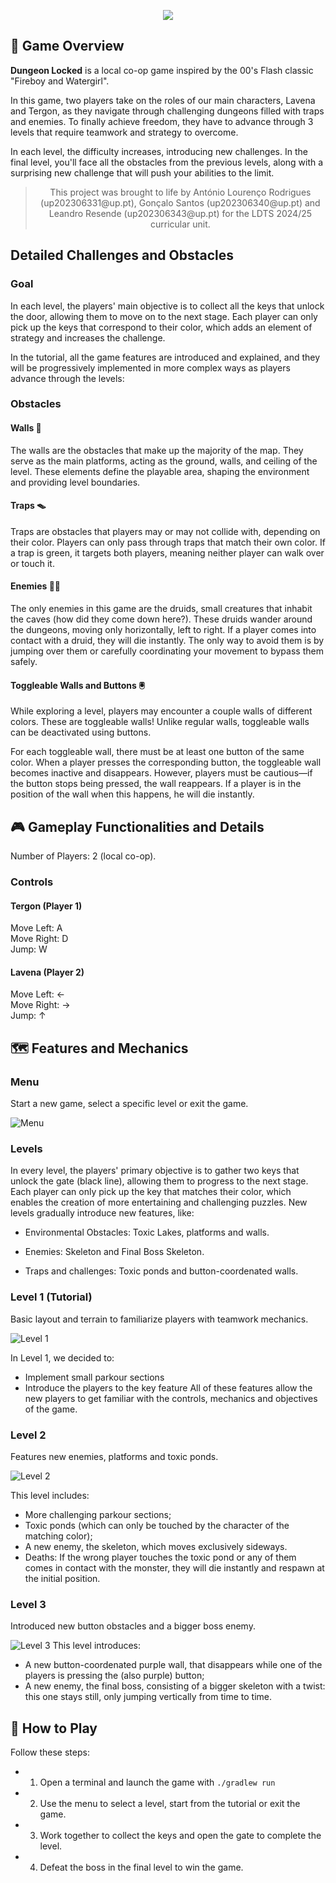<p align="center">
<img src="assets/finalDelivery/logo.png"/>
</p>

## 📖 Game Overview
__Dungeon Locked__ is a local co-op game inspired by the 00's Flash classic "Fireboy and Watergirl".  

In this game, two players take on the roles of our main characters, Lavena and Tergon, as they navigate through challenging dungeons filled with traps and enemies. To finally achieve freedom, they have to advance through 3 levels that require teamwork and strategy to overcome.  

In each level, the difficulty increases, introducing new challenges. In the final level, you'll face all the obstacles from the previous levels, along with a surprising new challenge that will push your abilities to the limit.

><p align="center">
>This project was brought to life by António Lourenço Rodrigues (up202306331@up.pt), Gonçalo Santos (up202306340@up.pt) and Leandro Resende (up202306343@up.pt) for the LDTS 2024/25 curricular unit.
></p>

## Detailed Challenges and Obstacles

### Goal
In each level, the players' main objective is to collect all the keys that unlock the door, allowing them to move on to the next stage. Each player can only pick up the keys that correspond to their color, which adds an element of strategy and increases the challenge.

In the tutorial, all the game features are introduced and explained, and they will be progressively implemented in more complex ways as players advance through the levels:

### Obstacles

#### Walls 🧱
The walls are the obstacles that make up the majority of the map. They serve as the main platforms, acting as the ground, walls, and ceiling of the level. These elements define the playable area, shaping the environment and providing level boundaries.

#### Traps 🪤
Traps are obstacles that players may or may not collide with, depending on their color. Players can only pass through traps that match their own color. If a trap is green, it targets both players, meaning neither player can walk over or touch it.

#### Enemies 🧙‍♂️
The only enemies in this game are the druids, small creatures that inhabit the caves (how did they come down here?). These druids wander around the dungeons, moving only horizontally, left to right. If a player comes into contact with a druid, they will die instantly. The only way to avoid them is by jumping over them or carefully coordinating your movement to bypass them safely.

#### Toggleable Walls and Buttons 🖲️
While exploring a level, players may encounter a couple walls of different colors. These are toggleable walls! Unlike regular walls, toggleable walls can be deactivated using buttons.

For each toggleable wall, there must be at least one button of the same color. When a player presses the corresponding button, the toggleable wall becomes inactive and disappears. However, players must be cautious—if the button stops being pressed, the wall reappears. If a player is in the position of the wall when this happens, he will die instantly.

## 🎮 Gameplay Functionalities and Details

Number of Players: 2 (local co-op).

### Controls

####  __Tergon__ (Player 1)
Move Left: A  
Move Right: D  
Jump: W

#### __Lavena__ (Player 2)
Move Left: ←  
Move Right: →  
Jump: ↑  

## 🗺️ Features and Mechanics

### Menu
Start a new game, select a specific level or exit the game.

![Menu](assets/firstDelivery/menu_mockup.png)

### Levels

In every level, the players' primary objective is to gather two keys that unlock the gate (black line), allowing them to progress to the next stage.
Each player can only pick up the key that matches their color, which enables the creation of more entertaining and challenging puzzles.
New levels gradually introduce new features, like:
* Environmental Obstacles: Toxic Lakes, platforms and walls.

* Enemies: Skeleton and Final Boss Skeleton.

* Traps and challenges: Toxic ponds and button-coordenated walls.

### Level 1 (Tutorial)

Basic layout and terrain to familiarize players with teamwork mechanics.

![Level 1](assets/firstDelivery/level1_mockup.png)

In Level 1, we decided to:
* Implement small parkour sections
* Introduce the players to the key feature
All of these features allow the new players to get familiar with the controls, mechanics and objectives of the game.

### Level 2

Features new enemies, platforms and toxic ponds.  

![Level 2](assets/firstDelivery/level2_mockup.png)

This level includes:
* More challenging parkour sections;
* Toxic ponds (which can only be touched by the character of the matching color);
* A new enemy, the skeleton, which moves exclusively sideways.
* Deaths: If the wrong player touches the toxic pond or any of them comes in contact with the monster, they will die instantly and respawn at the initial position.

### Level 3
Introduced new button obstacles and a bigger boss enemy.

![Level 3](assets/firstDelivery/level3_mockup.png)
This level introduces:
* A new button-coordenated purple wall, that disappears while one of the players is pressing the (also purple) button;
* A new enemy, the final boss, consisting of a bigger skeleton with a twist: this one stays still, only jumping vertically from time to time.

## 🚀 How to Play
Follow these steps:
* 1. Open a terminal and launch the game with `./gradlew run`
* 2. Use the menu to select a level, start from the tutorial or exit the game.
* 3. Work together to collect the keys and open the gate to complete the level.
* 4. Defeat the boss in the final level to win the game.

